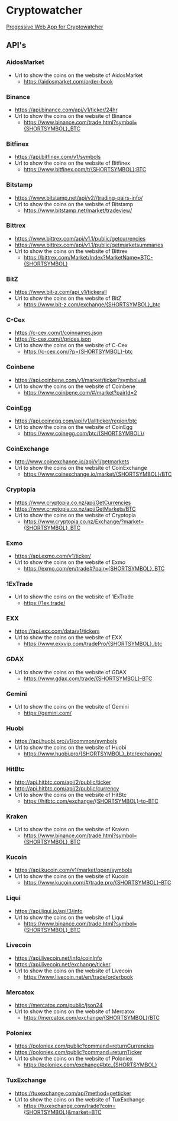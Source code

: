 # Cryptowatcher
[Progessive Web App for Cryptowatcher](http://cryptowatcher.nu/)


## API's
### AidosMarket
  * Url to show the coins on the website of AidosMarket
    * https://aidosmarket.com/order-book
    
### Binance
  * https://api.binance.com/api/v1/ticker/24hr
  * Url to show the coins on the website of Binance
    * https://www.binance.com/trade.html?symbol={SHORTSYMBOL}_BTC
    
### Bitfinex
  * https://api.bitfinex.com/v1/symbols
  * Url to show the coins on the website of Bitfinex
    * https://www.bitfinex.com/t/{SHORTSYMBOL}:BTC
    
### Bitstamp
  * https://www.bitstamp.net/api/v2//trading-pairs-info/
  * Url to show the coins on the website of Bitstamp
    * https://www.bitstamp.net/market/tradeview/
   
### Bittrex
  * https://www.bittrex.com/api/v1.1/public/getcurrencies
  * https://www.bittrex.com/api/v1.1/public/getmarketsummaries
  * Url to show the coins on the website of Bittrex
    * https://bittrex.com/Market/Index?MarketName=BTC-{SHORTSYMBOL}
   
### BitZ
  * https://www.bit-z.com/api_v1/tickerall
  * Url to show the coins on the website of BitZ
    * https://www.bit-z.com/exchange/{SHORTSYMBOL}_btc
   
### C-Cex
  * https://c-cex.com/t/coinnames.json
  * https://c-cex.com/t/prices.json
  * Url to show the coins on the website of C-Cex
    * https://c-cex.com/?p={SHORTSYMBOL}-btc
   
### Coinbene
  * https://api.coinbene.com/v1/market/ticker?symbol=all
  * Url to show the coins on the website of Coinbene
    * https://www.coinbene.com/#/market?pairId=2
   
### CoinEgg
  * https://api.coinegg.com/api/v1/allticker/region/btc
  * Url to show the coins on the website of CoinEgg
    * https://www.coinegg.com/btc/{SHORTSYMBOL}/
   
### CoinExchange
  * http://www.coinexchange.io/api/v1/getmarkets
  * Url to show the coins on the website of CoinExchange
    * https://www.coinexchange.io/market/{SHORTSYMBOL}/BTC
   
### Cryptopia
  * https://www.cryptopia.co.nz/api/GetCurrencies
  * https://www.cryptopia.co.nz/api/GetMarkets/BTC
  * Url to show the coins on the website of Cryptopia
    * https://www.cryptopia.co.nz/Exchange/?market={SHORTSYMBOL}_BTC
   
### Exmo
  * https://api.exmo.com/v1/ticker/
  * Url to show the coins on the website of Exmo
    * https://exmo.com/en/trade#?pair={SHORTSYMBOL}_BTC
   
### 1ExTrade
  * Url to show the coins on the website of 1ExTrade
    * https://1ex.trade/
   
### EXX
  * https://api.exx.com/data/v1/tickers
  * Url to show the coins on the website of EXX
    * https://www.exxvip.com/tradePro/{SHORTSYMBOL}_btc
   
### GDAX
  * Url to show the coins on the website of GDAX
    * https://www.gdax.com/trade/{SHORTSYMBOL}-BTC
   
### Gemini
  * Url to show the coins on the website of Gemini
    * https://gemini.com/
   
### Huobi
  * https://api.huobi.pro/v1/common/symbols
  * Url to show the coins on the website of Huobi
    * https://www.huobi.pro/{SHORTSYMBOL}_btc/exchange/
   
### HitBtc
  * http://api.hitbtc.com/api/2/public/ticker
  * http://api.hitbtc.com/api/2/public/currency
  * Url to show the coins on the website of HitBtc
    * https://hitbtc.com/exchange/{SHORTSYMBOL}-to-BTC
   
### Kraken
  * Url to show the coins on the website of Kraken
    * https://www.binance.com/trade.html?symbol={SHORTSYMBOL}_BTC
   
### Kucoin
  * https://api.kucoin.com/v1/market/open/symbols
  * Url to show the coins on the website of Kucoin
    * https://www.kucoin.com/#/trade.pro/{SHORTSYMBOL}-BTC
   
### Liqui
  * https://api.liqui.io/api/3/info
  * Url to show the coins on the website of Liqui
    * https://www.binance.com/trade.html?symbol={SHORTSYMBOL}_BTC
   
### Livecoin
  * https://api.livecoin.net/info/coinInfo
  * https://api.livecoin.net/exchange/ticker
  * Url to show the coins on the website of Livecoin
    * https://www.livecoin.net/en/trade/orderbook
    
### Mercatox
  *	https://mercatox.com/public/json24 
  *	Url to show the coins on the website of Mercatox
    * https://mercatox.com/exchange/{SHORTSYMBOL}/BTC   
   
### Poloniex
  * https://poloniex.com/public?command=returnCurrencies
  * https://poloniex.com/public?command=returnTicker
  * Url to show the coins on the website of Poloniex
    * https://poloniex.com/exchange#btc_{SHORTSYMBOL}
   
### TuxExchange
  * https://tuxexchange.com/api?method=getticker
  * Url to show the coins on the website of TuxExchange
    * https://tuxexchange.com/trade?coin={SHORTSYMBOL}&market=BTC
